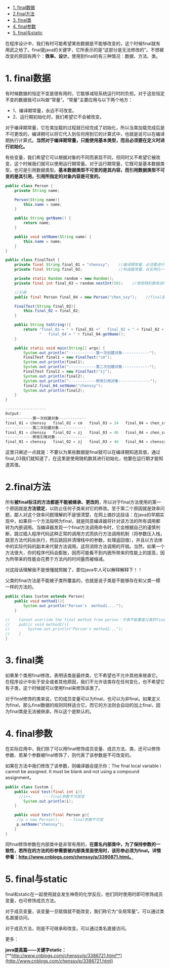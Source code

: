 <!--ts-->
   * [1. final数据](#1-final数据)
   * [2.final方法](#2final方法)
   * [3. final类](#3-final类)
   * [4. final参数](#4-final参数)
   * [5. final与static](#5-final与static)

<!-- Added by: anapodoton, at: Wed Mar  4 21:19:25 CST 2020 -->

<!--te-->

在程序设计中，我们有时可能希望某些数据是不能够改变的，这个时候final就有用武之地了。final是java的关键字，它所表示的是“这部分是无法修改的”。不想被改变的原因有两个：**效率、设计**。使用到final的有三种情况：数据、方法、类。

# 1. final数据

有时候数据的恒定不变是很有用的，它能够减轻系统运行时的负担。对于这些恒定不变的数据我可以叫做“常量”。“常量”主要应用与以下两个地方：

- 1、编译期常量，永远不可改变。
- 2、运行期初始化时，我们希望它不会被改变。

对于编译期常量，它在类加载的过程就已经完成了初始化，所以当类加载完成后是不可更改的，编译期可以将它代入到任何用到它的计算式中，也就是说可以在编译期执行计算式。**当然对于编译期常量，只能使用基本类型，而且必须要在定义时进行初始化。**

有些变量，我们希望它可以根据对象的不同而表现不同，但同时又不希望它被改变，这个时候我们就可以使用运行期常量。对于运行期常量，它既可是基本数据类型，也可是引用数据类型。**基本数据类型不可变的是其内容，而引用数据类型不可变的是其引用，引用所指定的对象内容是可变的。**

```java
public class Person {
    private String name;

    Person(String name){
        this.name = name;
    }

    public String getName() {
        return name;
    }

    public void setName(String name) {
        this.name = name;
    }
}

public class FinalTest {
    private final String final_01 = "chenssy";    //编译期常量，必须要进行初始化，且不可更改
    private final String final_02;                //构造器常量，在实例化一个对象时被初始化

    private static Random random = new Random();
    private final int final_03 = random.nextInt(50);    //使用随机数来进行初始化

    //引用
    public final Person final_04 = new Person("chen_ssy");    //final指向引用数据类型

    FinalTest(String final_02){
        this.final_02 = final_02;
    }

    public String toString(){
        return "final_01 = " + final_01 +"   final_02 = " + final_02 + "   final_03 = " + final_03 +
               "   final_04 = " + final_04.getName();
    }

    public static void main(String[] args) {
        System.out.println("------------第一次创建对象------------");
        FinalTest final1 = new FinalTest("cm");
        System.out.println(final1);
        System.out.println("------------第二次创建对象------------");
        FinalTest final2 = new FinalTest("zj");
        System.out.println(final2);
        System.out.println("------------修改引用对象--------------");
        final2.final_04.setName("chenssy");
        System.out.println(final2);
    }
}

------------------
Output:
------------第一次创建对象------------
final_01 = chenssy   final_02 = cm   final_03 = 34   final_04 = chen_ssy
------------第二次创建对象------------
final_01 = chenssy   final_02 = zj   final_03 = 46   final_04 = chen_ssy
------------修改引用对象--------------
final_01 = chenssy   final_02 = zj   final_03 = 46   final_04 = chenssy
```

这里只阐述一点就是：不要以为某些数据是final就可以在编译期知道其值，通过final_03我们就知道了，在这里是使用随机数其进行初始化，他要在运行期才能知道其值。

# 2.final方法

所有**被final标注的方法都是不能被继承、更改的**，所以对于final方法使用的第一个原因就是**方法锁定**，以防止任何子类来对它的修改。至于第二个原因就是效率问题，鄙人对这个效率问题理解的不是很清楚，在网上摘抄这段话：在java的早期实现中，如果将一个方法指明为final，就是同意编译器将针对该方法的所有调用都转为内嵌调用。当编译器发现一个final方法调用命令时，它会根据自己的谨慎判断，跳过插入程序代码这种正常的调用方式而执行方法调用机制（将参数压入栈，跳至方法代码处执行，然后跳回并清理栈中的参数，处理返回值），并且以方法体中的实际代码的副本来代替方法调用。这将消除方法调用的开销。当然，如果一个方法很大，你的程序代码会膨胀，因而可能看不到内嵌所带来的性能上的提高，因为所带来的性能会花费于方法内的时间量而被缩减。

对这段话理解我不是很懂就照搬了，那位java牛人可以解释解释下！！

父类的final方法是不能被子类所覆盖的，也就是说子类是不能够存在和父类一模一样的方法的。

```java
public class Custom extends Person{
    public void method1(){
        System.out.println("Person's  method1....");
    }

//    Cannot override the final method from person：子类不能覆盖父类的final方法
//    public void method2(){
//        System.out.println("Person's method2...");
//    }
}
```

# 3. final类

如果某个类用final修改，表明该类是最终类，它不希望也不允许其他来继承它。在程序设计中处于安全或者其他原因，我们不允许该类存在任何变化，也不希望它有子类，这个时候就可以使用final来修饰该类了。

对于final修饰的类来说，它的成员变量可以为final，也可以为非final。如果定义为final，那么final数据的规则同样适合它。而它的方法则会自动的加上final，因为final类是无法被继承，所以这个是默认的。

# 4. final参数

在实际应用中，我们除了可以用final修饰成员变量、成员方法、类，还可以修饰参数、若某个参数被final修饰了，则代表了该参数是不可改变的。

如果在方法中我们修改了该参数，则编译器会提示你：The final local variable i cannot be assigned. It must be blank and not using a compound assignment。

```java
public class Custom {
    public void test(final int i){
      //i++;     ---final参数不可改变
        System.out.println(i);
    }

    public void test(final Person p){
     //p = new Person();    --final参数不可变
     p.setName("chenssy");
    }
}
```

同final修饰参数在内部类中是非常有用的，**在匿名内部类中，为了保持参数的一致性，若所在的方法的形参需要被内部类里面使用时，该形参必须为final。详情参看：http://www.cnblogs.com/chenssy/p/3390871.html。**

# 5. final与static

final和static在一起使用就会发生神奇的化学反应，他们同时使用时即可修饰成员变量，也可修饰成员方法。

对于成员变量，该变量一旦赋值就不能改变，我们称它为“全局常量”。可以通过类名直接访问。

对于成员方法，则是不可继承和改变。可以通过类名直接访问。  

更多：

**java提高篇——关键字static：**[**http://www.cnblogs.com/chenssy/p/3386721.html**](http://www.cnblogs.com/chenssy/p/3386721.html)
